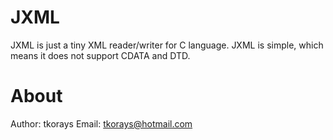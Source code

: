 # JXML
JXML is just a tiny XML reader/writer for C language. 
JXML is simple, which means it does not support CDATA and DTD.

# About 
Author: tkorays
Email: tkorays@hotmail.com
